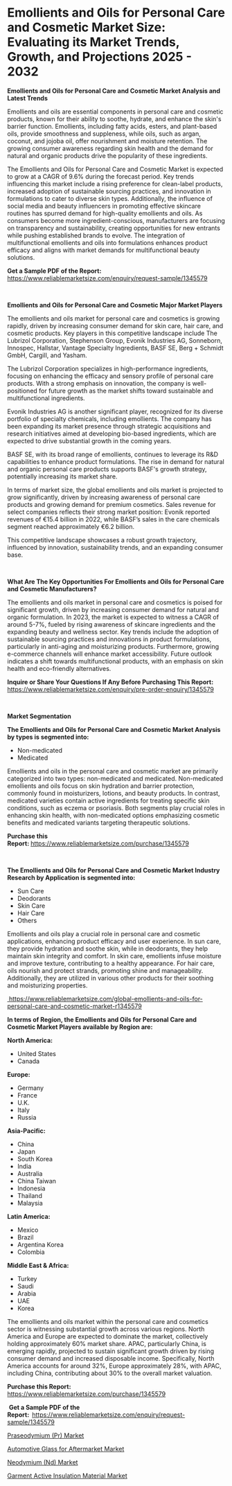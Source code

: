 <p><h1>Emollients and Oils for Personal Care and Cosmetic Market Size: Evaluating its Market Trends, Growth, and Projections 2025 - 2032</h1></p><p><strong>Emollients and Oils for Personal Care and Cosmetic Market Analysis and Latest Trends</strong></p>
<p><p>Emollients and oils are essential components in personal care and cosmetic products, known for their ability to soothe, hydrate, and enhance the skin's barrier function. Emollients, including fatty acids, esters, and plant-based oils, provide smoothness and suppleness, while oils, such as argan, coconut, and jojoba oil, offer nourishment and moisture retention. The growing consumer awareness regarding skin health and the demand for natural and organic products drive the popularity of these ingredients.</p><p>The Emollients and Oils for Personal Care and Cosmetic Market is expected to grow at a CAGR of 9.6% during the forecast period. Key trends influencing this market include a rising preference for clean-label products, increased adoption of sustainable sourcing practices, and innovation in formulations to cater to diverse skin types. Additionally, the influence of social media and beauty influencers in promoting effective skincare routines has spurred demand for high-quality emollients and oils. As consumers become more ingredient-conscious, manufacturers are focusing on transparency and sustainability, creating opportunities for new entrants while pushing established brands to evolve. The integration of multifunctional emollients and oils into formulations enhances product efficacy and aligns with market demands for multifunctional beauty solutions.</p></p>
<p><strong>Get a Sample PDF of the Report:&nbsp;</strong> <a href="https://www.reliablemarketsize.com/enquiry/request-sample/1345579?utm_campaign=1103&utm_medium=2&utm_source=Github&utm_content=ia&utm_term=03042025&utm_id=emollients-and-oils-for-personal-care-and-cosmetic">https://www.reliablemarketsize.com/enquiry/request-sample/1345579</a></p>
<p>&nbsp;</p>
<p><strong>Emollients and Oils for Personal Care and Cosmetic Major Market Players</strong></p>
<p><p>The emollients and oils market for personal care and cosmetics is growing rapidly, driven by increasing consumer demand for skin care, hair care, and cosmetic products. Key players in this competitive landscape include The Lubrizol Corporation, Stephenson Group, Evonik Industries AG, Sonneborn, Innospec, Hallstar, Vantage Specialty Ingredients, BASF SE, Berg + Schmidt GmbH, Cargill, and Yasham.</p><p>The Lubrizol Corporation specializes in high-performance ingredients, focusing on enhancing the efficacy and sensory profile of personal care products. With a strong emphasis on innovation, the company is well-positioned for future growth as the market shifts toward sustainable and multifunctional ingredients.</p><p>Evonik Industries AG is another significant player, recognized for its diverse portfolio of specialty chemicals, including emollients. The company has been expanding its market presence through strategic acquisitions and research initiatives aimed at developing bio-based ingredients, which are expected to drive substantial growth in the coming years.</p><p>BASF SE, with its broad range of emollients, continues to leverage its R&D capabilities to enhance product formulations. The rise in demand for natural and organic personal care products supports BASF's growth strategy, potentially increasing its market share.</p><p>In terms of market size, the global emollients and oils market is projected to grow significantly, driven by increasing awareness of personal care products and growing demand for premium cosmetics. Sales revenue for select companies reflects their strong market position: Evonik reported revenues of €15.4 billion in 2022, while BASF’s sales in the care chemicals segment reached approximately €6.2 billion. </p><p>This competitive landscape showcases a robust growth trajectory, influenced by innovation, sustainability trends, and an expanding consumer base.</p></p>
<p>&nbsp;</p>
<p><strong>What Are The Key Opportunities For Emollients and Oils for Personal Care and Cosmetic Manufacturers?</strong></p>
<p><p>The emollients and oils market in personal care and cosmetics is poised for significant growth, driven by increasing consumer demand for natural and organic formulation. In 2023, the market is expected to witness a CAGR of around 5-7%, fueled by rising awareness of skincare ingredients and the expanding beauty and wellness sector. Key trends include the adoption of sustainable sourcing practices and innovations in product formulations, particularly in anti-aging and moisturizing products. Furthermore, growing e-commerce channels will enhance market accessibility. Future outlook indicates a shift towards multifunctional products, with an emphasis on skin health and eco-friendly alternatives.</p></p>
<p><strong>Inquire or Share Your Questions If Any Before Purchasing This Report:</strong> <a href="https://www.reliablemarketsize.com/enquiry/pre-order-enquiry/1345579?utm_campaign=1103&utm_medium=2&utm_source=Github&utm_content=ia&utm_term=03042025&utm_id=emollients-and-oils-for-personal-care-and-cosmetic">https://www.reliablemarketsize.com/enquiry/pre-order-enquiry/1345579</a></p>
<p>&nbsp;</p>
<p><strong>Market Segmentation</strong></p>
<p><strong>The Emollients and Oils for Personal Care and Cosmetic Market Analysis by types is segmented into:</strong></p>
<p><ul><li>Non-medicated</li><li>Medicated</li></ul></p>
<p><p>Emollients and oils in the personal care and cosmetic market are primarily categorized into two types: non-medicated and medicated. Non-medicated emollients and oils focus on skin hydration and barrier protection, commonly found in moisturizers, lotions, and beauty products. In contrast, medicated varieties contain active ingredients for treating specific skin conditions, such as eczema or psoriasis. Both segments play crucial roles in enhancing skin health, with non-medicated options emphasizing cosmetic benefits and medicated variants targeting therapeutic solutions.</p></p>
<p><strong>Purchase this Report:&nbsp;</strong><a href="https://www.reliablemarketsize.com/purchase/1345579?utm_campaign=1103&utm_medium=2&utm_source=Github&utm_content=ia&utm_term=03042025&utm_id=emollients-and-oils-for-personal-care-and-cosmetic">https://www.reliablemarketsize.com/purchase/1345579</a></p>
<p>&nbsp;</p>
<p><strong>The Emollients and Oils for Personal Care and Cosmetic Market Industry Research by Application is segmented into:</strong></p>
<p><ul><li>Sun Care</li><li>Deodorants</li><li>Skin Care</li><li>Hair Care</li><li>Others</li></ul></p>
<p><p>Emollients and oils play a crucial role in personal care and cosmetic applications, enhancing product efficacy and user experience. In sun care, they provide hydration and soothe skin, while in deodorants, they help maintain skin integrity and comfort. In skin care, emollients infuse moisture and improve texture, contributing to a healthy appearance. For hair care, oils nourish and protect strands, promoting shine and manageability. Additionally, they are utilized in various other products for their soothing and moisturizing properties.</p></p>
<p><a href="https://www.reliablemarketsize.com/global-emollients-and-oils-for-personal-care-and-cosmetic-market-r1345579?utm_campaign=1103&utm_medium=2&utm_source=Github&utm_content=ia&utm_term=03042025&utm_id=emollients-and-oils-for-personal-care-and-cosmetic">&nbsp;https://www.reliablemarketsize.com/global-emollients-and-oils-for-personal-care-and-cosmetic-market-r1345579</a></p>
<p><strong>In terms of Region, the Emollients and Oils for Personal Care and Cosmetic Market Players available by Region are:</strong></p>
<p>
    <p> <strong> North America: </strong>
        <ul>
            <li>United States</li>
            <li>Canada</li>
        </ul>
        </p> 
    <p> <strong> Europe: </strong>
        <ul>
            <li>Germany</li>
            <li>France</li>
            <li>U.K.</li>
            <li>Italy</li>
            <li>Russia</li>
        </ul>
        </p> 
    <p> <strong> Asia-Pacific: </strong>
        <ul>
            <li>China</li>
            <li>Japan</li>
            <li>South Korea</li>
            <li>India</li>
            <li>Australia</li>
            <li>China Taiwan</li>
            <li>Indonesia</li>
            <li>Thailand</li>
            <li>Malaysia</li>
        </ul>
        </p> 
    <p> <strong> Latin America: </strong>
        <ul>
            <li>Mexico</li>
            <li>Brazil</li>
            <li>Argentina Korea</li>
            <li>Colombia</li>
        </ul>
        </p> 
    <p> <strong> Middle East & Africa: </strong>
        <ul>
            <li>Turkey</li>
            <li>Saudi</li>
            <li>Arabia</li>
            <li>UAE</li>
            <li>Korea</li>
        </ul>
    </p>
    </p>
<p><p>The emollients and oils market within the personal care and cosmetics sector is witnessing substantial growth across various regions. North America and Europe are expected to dominate the market, collectively holding approximately 60% market share. APAC, particularly China, is emerging rapidly, projected to sustain significant growth driven by rising consumer demand and increased disposable income. Specifically, North America accounts for around 32%, Europe approximately 28%, with APAC, including China, contributing about 30% to the overall market valuation.</p></p>
<p><strong>Purchase this Report: </strong><a href="https://www.reliablemarketsize.com/purchase/1345579?utm_campaign=1103&utm_medium=2&utm_source=Github&utm_content=ia&utm_term=03042025&utm_id=emollients-and-oils-for-personal-care-and-cosmetic">https://www.reliablemarketsize.com/purchase/1345579</a></p>
<p>&nbsp;<strong>Get a Sample PDF of the Report:&nbsp;&nbsp;</strong><a href="https://www.reliablemarketsize.com/enquiry/request-sample/1345579?utm_campaign=1103&utm_medium=2&utm_source=Github&utm_content=ia&utm_term=03042025&utm_id=emollients-and-oils-for-personal-care-and-cosmetic">https://www.reliablemarketsize.com/enquiry/request-sample/1345579</a></p>
<p><strong></strong></p>
<p><p><a href="https://github.com/wycheelwayeu/Market-Research-Report-List-1/blob/main/praseodymium-pr-market.md?utm_campaign=1103&utm_medium=2&utm_source=Github&utm_content=ia&utm_term=03042025&utm_id=emollients-and-oils-for-personal-care-and-cosmetic">Praseodymium (Pr) Market</a></p><p><a href="https://github.com/auriashetzxj/Market-Research-Report-List-1/blob/main/automotive-glass-for-aftermarket-market.md?utm_campaign=1103&utm_medium=2&utm_source=Github&utm_content=ia&utm_term=03042025&utm_id=emollients-and-oils-for-personal-care-and-cosmetic">Automotive Glass for Aftermarket Market</a></p><p><a href="https://github.com/pezezlarue7h/Market-Research-Report-List-1/blob/main/neodymium-nd-market.md?utm_campaign=1103&utm_medium=2&utm_source=Github&utm_content=ia&utm_term=03042025&utm_id=emollients-and-oils-for-personal-care-and-cosmetic">Neodymium (Nd) Market</a></p><p><a href="https://github.com/gdfhhhj/Market-Research-Report-List-7/blob/main/garment-active-insulation-material-market.md?utm_campaign=1103&utm_medium=2&utm_source=Github&utm_content=ia&utm_term=03042025&utm_id=emollients-and-oils-for-personal-care-and-cosmetic">Garment Active Insulation Material Market</a></p></p>